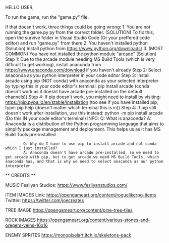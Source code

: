 HELLO USER,

To run the game, run the "game.py" file.

If that doesn't work, three things could be going wrong:
    1. You are not running the game.py py from the correct folder.
    (SOLUTION) To fix this, open the survive folder in Visual Studio Code (Or your preffered code editor) and run "game.py" from there
    2. You haven't installed python
    (Solution) Install python from https://www.python.org/downloads/
    3. (MOST COMMON) You have not installed the python module "arcade"
    (Solution)
        Step 1: Due to the arcade module needing MS Build Tools (which is very difficult to get working), install anaconda from https://www.anaconda.com/download if you haven't already 
        Step 2: Select anaconda as you python interpreter in your code editor
        Step 3: Install arcade using pip (NOT conda) with anaconda as your selected interpreter by typing this in your code editor's terminal: pip install arcade (conda doesn't work as it doesnt have arcade pre-installed on the default channels))
        Step 4: If pip doesn't work, you might need to install by visiting: https://pip.pypa.io/en/stable/installation (too see if you have installed pip, type: pip help (doesn't matter which terminal this is in))
        Step 4: If pip still doesn't work after installation, use this instead: python -m pip install arcade (Do this IN your code editor's terminal)
        INFO:
            Q: What is anaconda?
            A: Anaconda is a distribution of the Python programming language that aims to simplify package management and deployment. This helps us as it has MS Build Tools pre-installed

            Q: Why do I have to use pip to install arcade and not conda which I just installed?
            A: Anaconda doesn't have arcade pre-installed, so we need to get arcade with pip, but to get arcade we need MS Build Tools, which anaconda has, and that is why we need to select anaconda as our python interpreter

** CREDITS **

MUSIC
Fesliyan Studios: https://www.fesliyanstudios.com/

ITEM IMAGES
Link: https://opengameart.org/content/roguelikerpg-items
Twitter: https://twitter.com/joecreates

TREE IMAGE
https://opengameart.org/content/pine-tree-tiles

ROCK IMAGES
https://opengameart.org/content/various-stones-and-oregem-veins-16x16

ENEMY SPRITES
https://monopixelart.itch.io/skeletons-pack
